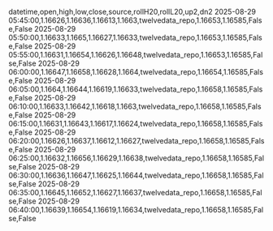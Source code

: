 datetime,open,high,low,close,source,rollH20,rollL20,up2,dn2
2025-08-29 05:45:00,1.16626,1.16636,1.16613,1.1663,twelvedata_repo,1.16653,1.16585,False,False
2025-08-29 05:50:00,1.16633,1.1665,1.16627,1.16633,twelvedata_repo,1.16653,1.16585,False,False
2025-08-29 05:55:00,1.16631,1.16654,1.16626,1.16648,twelvedata_repo,1.16653,1.16585,False,False
2025-08-29 06:00:00,1.16647,1.16658,1.16628,1.1664,twelvedata_repo,1.16654,1.16585,False,False
2025-08-29 06:05:00,1.1664,1.16644,1.16619,1.16633,twelvedata_repo,1.16658,1.16585,False,False
2025-08-29 06:10:00,1.16633,1.16642,1.16618,1.1663,twelvedata_repo,1.16658,1.16585,False,False
2025-08-29 06:15:00,1.16631,1.16643,1.16617,1.16624,twelvedata_repo,1.16658,1.16585,False,False
2025-08-29 06:20:00,1.16626,1.16637,1.16612,1.16627,twelvedata_repo,1.16658,1.16585,False,False
2025-08-29 06:25:00,1.16632,1.16656,1.16629,1.16638,twelvedata_repo,1.16658,1.16585,False,False
2025-08-29 06:30:00,1.16636,1.16647,1.16625,1.16644,twelvedata_repo,1.16658,1.16585,False,False
2025-08-29 06:35:00,1.16645,1.16652,1.16627,1.16637,twelvedata_repo,1.16658,1.16585,False,False
2025-08-29 06:40:00,1.16639,1.16654,1.16619,1.16634,twelvedata_repo,1.16658,1.16585,False,False
